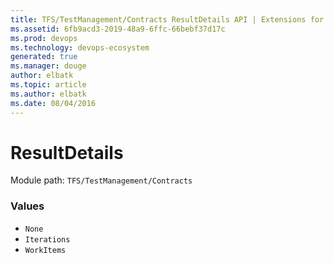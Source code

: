 ```yaml
---
title: TFS/TestManagement/Contracts ResultDetails API | Extensions for Azure DevOps Services
ms.assetid: 6fb9acd3-2019-48a9-6ffc-66bebf37d17c
ms.prod: devops
ms.technology: devops-ecosystem
generated: true
ms.manager: douge
author: elbatk
ms.topic: article
ms.author: elbatk
ms.date: 08/04/2016
---
```


# ResultDetails

Module path: `TFS/TestManagement/Contracts`

### Values

* `None` 
* `Iterations` 
* `WorkItems` 

